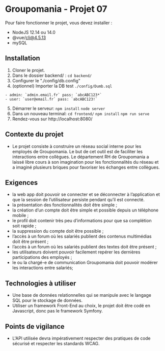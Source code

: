 # Groupomania - Projet 07
Pour faire fonctionner le projet, vous devez installer :

- NodeJS 12.14 ou 14.0 
- @vue/cli@4.5.13
- mySQL

## Installation
1. Cloner le projet.
2. Dans le dossier backend/ : `cd backend/`
3. Configurer le "./config/db.config"
4. (optionnel) Importer la DB test `./config/Dumb.sql`
```- Utilisateur test:
- admin: `admin.email.fr` pass: `abcABC123*`
- user: `user@email.fr` pass: `abcABC123!`
```
5. Démarrer le serveur: `npm install` `node server`
6. Dans un nouveau terminal: `cd frontend/` `npm install` `npm run serve`
7. Rendez-vous sur http://localhost:8080/

## Contexte du projet
- Le projet consiste à construire un réseau social interne pour les employés de Groupomania. Le but de cet outil est de faciliter les interactions entre collègues. Le département RH de Groupomania a laissé libre cours à son imagination pour les fonctionnalités du réseau et a imaginé plusieurs briques pour favoriser les échanges entre collègues.

## Exigences
- la web app doit pouvoir se connecter et se déconnecter à l’application et que la session de l’utilisateur persiste pendant qu’il est connecté.
- la présentation des fonctionnalités doit être simple ;
- la création d’un compte doit être simple et possible depuis un téléphone mobile ;
- le profil doit contenir très peu d’informations pour que sa complétion soit rapide ;
- la suppression du compte doit être possible ;
- l’accès à un forum où les salariés publient des contenus multimédias doit être présent ;
- l’accès à un forum où les salariés publient des textes doit être présent ;
- les utilisateurs doivent pouvoir facilement repérer les dernières participations des employés ;
- le ou la chargé-e de communication Groupomania doit pouvoir modérer les interactions entre salariés;

## Technologies à utiliser
- Une base de données relationnelles qui se manipule avec le langage SQL pour le stockage de données.
- Utiliser un framework Front-End au choix, le projet doit être codé en Javascript, donc pas le framework Symfony.
 
## Points de vigilance
- L'API utilisée devra impérativement respecter des pratiques de code sécurisé et respecter les standards WCAG.
